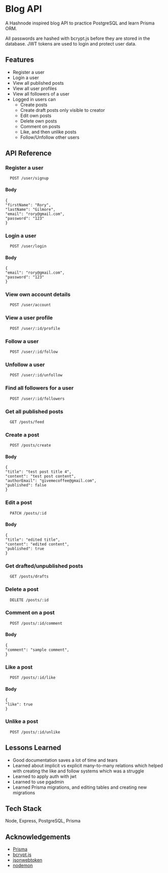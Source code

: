 # Blog API

A Hashnode inspired blog API to practice PostgreSQL and learn Prisma ORM.

All passwords are hashed with bcrypt.js before they are stored in the database. JWT tokens are used to login and protect user data.

## Features

- Register a user
- Login a user
- View all published posts
- View all user profiles
- View all followers of a user
- Logged in users can
  - Create posts
  - Create draft posts only visible to creator
  - Edit own posts
  - Delete own posts
  - Comment on posts
  - Like, and then unlike posts
  - Follow/Unfollow other users

## API Reference

### Register a user

```http
  POST /user/signup
```

#### Body

    {
    "firstName": "Rory",
    "lastName": "Gilmore",
    "email": "rory@gmail.com",
    "password": "123"
    }

### Login a user

```http
  POST /user/login
```

#### Body

    {
    "email": "rory@gmail.com",
    "password": "123"
    }

### View own account details

```http
  POST /user/account
```

### View a user profile

```http
  POST /user/:id/profile
```

### Follow a user

```http
  POST /user/:id/follow
```

### Unfollow a user

```http
  POST /user/:id/unfollow
```

### Find all followers for a user

```http
  POST /user/:id/followers
```

### Get all published posts

```http
  GET /posts/feed
```

### Create a post

```http
  POST /posts/create
```

#### Body

    {
    "title": "test post title 4",
    "content": "test post content",
    "authorEmail": "givemecoffee@gmail.com",
    "published": false
    }

### Edit a post

```http
  PATCH /posts/:id
```

#### Body

    {
    "title": "edited title",
    "content": "edited content",
    "published": true
    }

### Get drafted/unpublished posts

```http
  GET /posts/drafts
```

### Delete a post

```http
  DELETE /posts/:id
```

### Comment on a post

```http
  POST /posts/:id/comment
```

#### Body

    {
    "comment": "sample comment",
    }

### Like a post

```http
  POST /posts/:id/like
```

#### Body

    {
    "like": true
    }

### Unlike a post

```http
  POST /posts/:id/unlike
```

## Lessons Learned

- Good documentation saves a lot of time and tears
- Learned about implicit vs explicit many-to-many relations which helped with creating the like and follow systems which was a struggle
- Learned to apply auth with jwt
- Learned to use pgadmin
- Learned Prisma migrations, and editing tables and creating new migrations

## Tech Stack

Node, Express, PostgreSQL, Prisma

## Acknowledgements

- [Prisma](https://www.prisma.io/)
- [bcrypt.js](https://github.com/matiassingers/awesome-readme)
- [jsonwebtoken](https://bulldogjob.com/news/449-how-to-write-a-good-readme-for-your-github-project)
- [nodemon](https://www.npmjs.com/package/nodemon)
